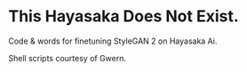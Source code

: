 #  This Hayasaka Does Not Exist. 

Code & words for finetuning StyleGAN 2 on Hayasaka Ai.

Shell scripts courtesy of Gwern.
